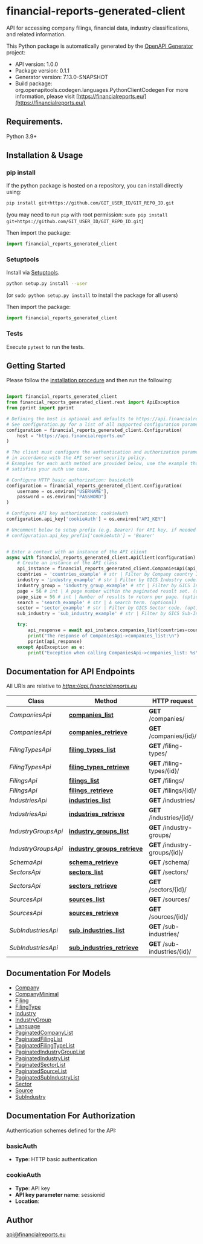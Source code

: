 # financial-reports-generated-client
API for accessing company filings, financial data, industry classifications, and related information.

This Python package is automatically generated by the [OpenAPI Generator](https://openapi-generator.tech) project:

- API version: 1.0.0
- Package version: 0.1.1
- Generator version: 7.13.0-SNAPSHOT
- Build package: org.openapitools.codegen.languages.PythonClientCodegen
For more information, please visit [https://financialreports.eu/](https://financialreports.eu/)

## Requirements.

Python 3.9+

## Installation & Usage
### pip install

If the python package is hosted on a repository, you can install directly using:

```sh
pip install git+https://github.com/GIT_USER_ID/GIT_REPO_ID.git
```
(you may need to run `pip` with root permission: `sudo pip install git+https://github.com/GIT_USER_ID/GIT_REPO_ID.git`)

Then import the package:
```python
import financial_reports_generated_client
```

### Setuptools

Install via [Setuptools](http://pypi.python.org/pypi/setuptools).

```sh
python setup.py install --user
```
(or `sudo python setup.py install` to install the package for all users)

Then import the package:
```python
import financial_reports_generated_client
```

### Tests

Execute `pytest` to run the tests.

## Getting Started

Please follow the [installation procedure](#installation--usage) and then run the following:

```python

import financial_reports_generated_client
from financial_reports_generated_client.rest import ApiException
from pprint import pprint

# Defining the host is optional and defaults to https://api.financialreports.eu
# See configuration.py for a list of all supported configuration parameters.
configuration = financial_reports_generated_client.Configuration(
    host = "https://api.financialreports.eu"
)

# The client must configure the authentication and authorization parameters
# in accordance with the API server security policy.
# Examples for each auth method are provided below, use the example that
# satisfies your auth use case.

# Configure HTTP basic authorization: basicAuth
configuration = financial_reports_generated_client.Configuration(
    username = os.environ["USERNAME"],
    password = os.environ["PASSWORD"]
)

# Configure API key authorization: cookieAuth
configuration.api_key['cookieAuth'] = os.environ["API_KEY"]

# Uncomment below to setup prefix (e.g. Bearer) for API key, if needed
# configuration.api_key_prefix['cookieAuth'] = 'Bearer'


# Enter a context with an instance of the API client
async with financial_reports_generated_client.ApiClient(configuration) as api_client:
    # Create an instance of the API class
    api_instance = financial_reports_generated_client.CompaniesApi(api_client)
    countries = 'countries_example' # str | Filter by Company country ISO Alpha-2 code(s). Comma-separated for multiple values (e.g., US,GB,DE). (optional)
    industry = 'industry_example' # str | Filter by GICS Industry code. (optional)
    industry_group = 'industry_group_example' # str | Filter by GICS Industry Group code. (optional)
    page = 56 # int | A page number within the paginated result set. (optional)
    page_size = 56 # int | Number of results to return per page. (optional)
    search = 'search_example' # str | A search term. (optional)
    sector = 'sector_example' # str | Filter by GICS Sector code. (optional)
    sub_industry = 'sub_industry_example' # str | Filter by GICS Sub-Industry code. (optional)

    try:
        api_response = await api_instance.companies_list(countries=countries, industry=industry, industry_group=industry_group, page=page, page_size=page_size, search=search, sector=sector, sub_industry=sub_industry)
        print("The response of CompaniesApi->companies_list:\n")
        pprint(api_response)
    except ApiException as e:
        print("Exception when calling CompaniesApi->companies_list: %s\n" % e)

```

## Documentation for API Endpoints

All URIs are relative to *https://api.financialreports.eu*

Class | Method | HTTP request | Description
------------ | ------------- | ------------- | -------------
*CompaniesApi* | [**companies_list**](docs/CompaniesApi.md#companies_list) | **GET** /companies/ | 
*CompaniesApi* | [**companies_retrieve**](docs/CompaniesApi.md#companies_retrieve) | **GET** /companies/{id}/ | 
*FilingTypesApi* | [**filing_types_list**](docs/FilingTypesApi.md#filing_types_list) | **GET** /filing-types/ | 
*FilingTypesApi* | [**filing_types_retrieve**](docs/FilingTypesApi.md#filing_types_retrieve) | **GET** /filing-types/{id}/ | 
*FilingsApi* | [**filings_list**](docs/FilingsApi.md#filings_list) | **GET** /filings/ | 
*FilingsApi* | [**filings_retrieve**](docs/FilingsApi.md#filings_retrieve) | **GET** /filings/{id}/ | 
*IndustriesApi* | [**industries_list**](docs/IndustriesApi.md#industries_list) | **GET** /industries/ | 
*IndustriesApi* | [**industries_retrieve**](docs/IndustriesApi.md#industries_retrieve) | **GET** /industries/{id}/ | 
*IndustryGroupsApi* | [**industry_groups_list**](docs/IndustryGroupsApi.md#industry_groups_list) | **GET** /industry-groups/ | 
*IndustryGroupsApi* | [**industry_groups_retrieve**](docs/IndustryGroupsApi.md#industry_groups_retrieve) | **GET** /industry-groups/{id}/ | 
*SchemaApi* | [**schema_retrieve**](docs/SchemaApi.md#schema_retrieve) | **GET** /schema/ | 
*SectorsApi* | [**sectors_list**](docs/SectorsApi.md#sectors_list) | **GET** /sectors/ | 
*SectorsApi* | [**sectors_retrieve**](docs/SectorsApi.md#sectors_retrieve) | **GET** /sectors/{id}/ | 
*SourcesApi* | [**sources_list**](docs/SourcesApi.md#sources_list) | **GET** /sources/ | 
*SourcesApi* | [**sources_retrieve**](docs/SourcesApi.md#sources_retrieve) | **GET** /sources/{id}/ | 
*SubIndustriesApi* | [**sub_industries_list**](docs/SubIndustriesApi.md#sub_industries_list) | **GET** /sub-industries/ | 
*SubIndustriesApi* | [**sub_industries_retrieve**](docs/SubIndustriesApi.md#sub_industries_retrieve) | **GET** /sub-industries/{id}/ | 


## Documentation For Models

 - [Company](docs/Company.md)
 - [CompanyMinimal](docs/CompanyMinimal.md)
 - [Filing](docs/Filing.md)
 - [FilingType](docs/FilingType.md)
 - [Industry](docs/Industry.md)
 - [IndustryGroup](docs/IndustryGroup.md)
 - [Language](docs/Language.md)
 - [PaginatedCompanyList](docs/PaginatedCompanyList.md)
 - [PaginatedFilingList](docs/PaginatedFilingList.md)
 - [PaginatedFilingTypeList](docs/PaginatedFilingTypeList.md)
 - [PaginatedIndustryGroupList](docs/PaginatedIndustryGroupList.md)
 - [PaginatedIndustryList](docs/PaginatedIndustryList.md)
 - [PaginatedSectorList](docs/PaginatedSectorList.md)
 - [PaginatedSourceList](docs/PaginatedSourceList.md)
 - [PaginatedSubIndustryList](docs/PaginatedSubIndustryList.md)
 - [Sector](docs/Sector.md)
 - [Source](docs/Source.md)
 - [SubIndustry](docs/SubIndustry.md)


<a id="documentation-for-authorization"></a>
## Documentation For Authorization


Authentication schemes defined for the API:
<a id="basicAuth"></a>
### basicAuth

- **Type**: HTTP basic authentication

<a id="cookieAuth"></a>
### cookieAuth

- **Type**: API key
- **API key parameter name**: sessionid
- **Location**: 


## Author

api@financialreports.eu


